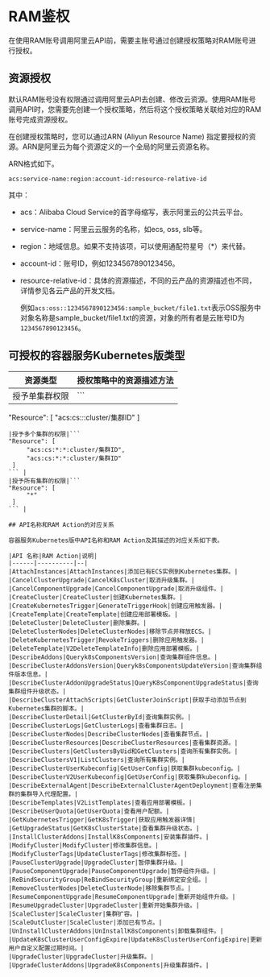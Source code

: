 # RAM鉴权

在使用RAM账号调用阿里云API前，需要主账号通过创建授权策略对RAM账号进行授权。

## 资源授权

默认RAM账号没有权限通过调用阿里云API去创建、修改云资源。使用RAM账号调用API时，您需要先创建一个授权策略，然后将这个授权策略关联给对应的RAM账号完成资源授权。

在创建授权策略时，您可以通过ARN \(Aliyun Resource Name\) 指定要授权的资源。ARN是阿里云为每个资源定义的一个全局的阿里云资源名称。

ARN格式如下。

```
acs:service-name:region:account-id:resource-relative-id
```

其中：

-   acs：Alibaba Cloud Service的首字母缩写，表示阿里云的公共云平台。
-   service-name：阿里云云服务的名称，如ecs, oss, slb等。
-   region：地域信息。如果不支持该项，可以使用通配符星号（\*）来代替。

-   account-id：账号ID，例如1234567890123456。

-   resource-relative-id：具体的资源描述，不同的云产品的资源描述也不同，详情参见各云产品的开发文档。

    例如`acs:oss::1234567890123456:sample_bucket/file1.txt`表示OSS服务中对象名称是sample\_bucket/file1.txt的资源，对象的所有者是云账号ID为`1234567890123456`。


## 可授权的容器服务Kubernetes版类型

|资源类型|授权策略中的资源描述方法|
|----|------------|
|授予单集群权限|```
"Resource": [
     "acs:cs:*:*:cluster/集群ID"
 ]
``` |
|授予多个集群的权限|```
"Resource": [
     "acs:cs:*:*:cluster/集群ID",
     "acs:cs:*:*:cluster/集群ID"
 ]
``` |
|授予所有集群的权限|```
"Resource": [
     "*"
 ]
``` |

## API名称和RAM Action的对应关系

容器服务Kubernetes版中API名称和RAM Action及其描述的对应关系如下表。

|API 名称|RAM Action|说明|
|------|----------|--|
|AttachInstances|AttachInstances|添加已有ECS实例到Kubernetes集群。|
|CancelClusterUpgrade|CancelK8sCluster|取消升级集群。|
|CancelComponentUpgrade|CancelComponentUpgrade|取消升级组件。|
|CreateCluster|CreateCluster|创建Kubernetes集群。|
|CreateKubernetesTrigger|GenerateTriggerHook|创建应用触发器。|
|CreateTemplate|CreateTemplate|创建应用部署模板。|
|DeleteCluster|DeleteCluster|删除集群。|
|DeleteClusterNodes|DeleteClusterNodes|移除节点并释放ECS。|
|DeleteKubernetesTrigger|RevokeTriggers|删除应用触发器。|
|DeleteTemplate|V2DeleteTemplateInfo|删除应用部署模板。|
|DescribeAddons|Queryk8sComponentsVersion|查询集群组件信息。|
|DescribeClusterAddonsVersion|Queryk8sComponentsUpdateVersion|查询集群组件版本信息。|
|DescribeClusterAddonUpgradeStatus|QueryK8sComponentUpgradeStatus|查询集群组件升级状态。|
|DescribeClusterAttachScripts|GetClusterJoinScript|获取手动添加节点到Kubernetes集群的脚本。|
|DescribeClusterDetail|GetClusterById|查询集群实例。|
|DescribeClusterLogs|GetClusterLogs|查看集群日志。|
|DescribeClusterNodes|DescribeClusterNodes|查看集群节点。|
|DescribeClusterResources|DescribeClusterResources|查看集群资源。|
|DescribeClusters|GetClustersByUid和GetClusters|查询所有集群实例。|
|DescribeClustersV1|ListClusters|查询所有集群实例。|
|DescribeClusterUserKubeconfig|GetUserConfig|获取集群kubeconfig。|
|DescribeClusterV2UserKubeconfig|GetUserConfig|获取集群kubeconfig。|
|DescribeExternalAgent|DescribeExternalClusterAgentDeployment|查看注册集群的集群导入代理配置。|
|DescribeTemplates|V2ListTemplates|查看应用部署模板。|
|DescribeUserQuota|GetUserQuota|查看用户配额。|
|GetKubernetesTrigger|GetK8sTrigger|获取应用触发器详情|
|GetUpgradeStatus|GetK8sClusterState|查看集群升级状态。|
|InstallClusterAddons|InstallK8sComponents|安装集群插件。|
|ModifyCluster|ModifyCluster|修改集群信息。|
|ModifyClusterTags|UpdateClusterTags|修改集群标签。|
|PauseClusterUpgrade|UpgradeCluster|暂停集群升级。|
|PauseComponentUpgrade|PauseComponentUpgrade|暂停组件升级。|
|ReBindSecurityGroup|ReBindSecurityGroup|重新绑定安全组。|
|RemoveClusterNodes|DeleteClusterNode|移除集群节点。|
|ResumeComponentUpgrade|ResumeComponentUpgrade|重新开始组件升级。|
|ResumeUpgradeCluster|UpgradeCluster|重新开始集群升级。|
|ScaleCluster|ScaleCluster|集群扩容。|
|ScaleOutCluster|ScaleCluster|添加已有节点。|
|UnInstallClusterAddons|UnInstallK8sComponents|卸载集群组件。|
|UpdateK8sClusterUserConfigExpire|UpdateK8sClusterUserConfigExpire|更新用户自定义配置过期时间。|
|UpgradeCluster|UpgradeCluster|升级集群。|
|UpgradeClusterAddons|UpgradeK8sComponents|升级集群插件。|

